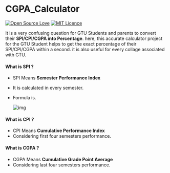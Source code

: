 # CGPA_Calculator 
[![Open Source Love](https://badges.frapsoft.com/os/v1/open-source.svg?v=103)](https://en.wikipedia.org/wiki/Open_source) [![MIT Licence](https://badges.frapsoft.com/os/mit/mit.svg?v=103)](https://github.com/bharat-kadchha/calculator/blob/master/LICENSE)

It is a very confusing question for GTU Students and parents to convert their **SPI/CPI/CGPA into Percentage**. here, this accurate calculator project for the GTU Student helps to get the exact percentage of their SPI/CPI/CGPA within a second. it is also useful for every collage associated with GTU.

#### What is SPI ?
 - SPI Means **Semester Performance Index**
 - It is calculated in every semester.
 - Formula is.
 
    ![img](https://latex.codecogs.com/svg.latex?SPI&space;=&space;\frac{\sum_{i=1}^{n}C_i.G_i}{\sum_{i=1}^{n}C_i})

#### What is CPI ?
 - CPI Means **Cumulative Performance Index**
 - Considering first four semesters performance.
#### What is CGPA ?
 - CGPA Means **Cumulative Grade Point Average**
 - Considering last four semesters performance.
